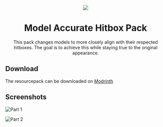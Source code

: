 <p align="center">
    <img src="https://i.imgur.com/S1i68nw.png" />
    <h1 align="center">Model Accurate Hitbox Pack</h1>
</p>

<p align="center">
    This pack changes models to more closely align with their respected hitboxes. The goal is to achieve this while staying true to the original appearance.
</p>

## Download

The resourcepack can be downloaded on [Modrinth](https://modrinth.com/resourcepack/model-accurate-hitbox-pack)

## Screenshots

![Part 1](https://i.imgur.com/gXm1Rgb.png)

![Part 2](https://i.imgur.com/sOYtHPW.png)
